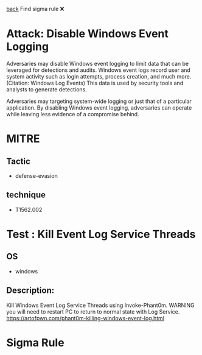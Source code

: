 
[back](../index.md)
Find sigma rule :x: 

# Attack: Disable Windows Event Logging 

Adversaries may disable Windows event logging to limit data that can be leveraged for detections and audits. Windows event logs record user and system activity such as login attempts, process creation, and much more.(Citation: Windows Log Events) This data is used by security tools and analysts to generate detections.

Adversaries may targeting system-wide logging or just that of a particular application. By disabling Windows event logging, adversaries can operate while leaving less evidence of a compromise behind.

# MITRE
## Tactic
  - defense-evasion


## technique
  - T1562.002


# Test : Kill Event Log Service Threads
## OS
  - windows


## Description:
Kill Windows Event Log Service Threads using Invoke-Phant0m. WARNING you will need to restart PC to return to normal state with Log Service. https://artofpwn.com/phant0m-killing-windows-event-log.html

# Sigma Rule

